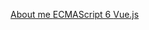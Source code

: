   <a href="https://likun.github.io/cv"> About me </a>
  <a href="https://github.com/likuner/es6tutorial/tree/gh-pages/docs"> ECMAScript 6 </a>
  <a href="https://cn.vuejs.org/v2/guide/"> Vue.js </a>
